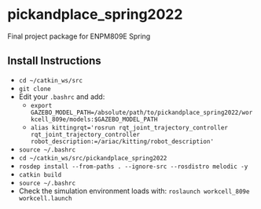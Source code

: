 # pickandplace_spring2022
Final project package for ENPM809E Spring

## Install Instructions
- `cd ~/catkin_ws/src`
- `git clone`
- Edit your `.bashrc` and add:
  - `export GAZEBO_MODEL_PATH=/absolute/path/to/pickandplace_spring2022/workcell_809e/models:$GAZEBO_MODEL_PATH`
  - `alias kittingrqt='rosrun rqt_joint_trajectory_controller rqt_joint_trajectory_controller robot_description:=/ariac/kitting/robot_description'`
- `source ~/.bashrc`
- `cd ~/catkin_ws/src/pickandplace_spring2022`
- `rosdep install --from-paths . --ignore-src --rosdistro melodic -y`
- `catkin build`
- `source ~/.bashrc`
- Check the simulation environment loads with: `roslaunch workcell_809e workcell.launch`


